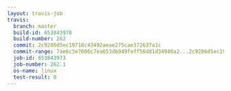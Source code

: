 ```yaml
---
layout: travis-job
travis:
  branch: master
  build-id: 653843970
  build-number: 262
  commit: 2c9286d5ec19718c43492aeae275cae372637a1c
  commit-range: 7ae6c3e7606c7ea653db949feff56dd1d34946a2...2c9286d5ec19718c43492aeae275cae372637a1c
  job-id: 653843973
  job-number: 262.1
  os-name: linux
  test-result: 0
---
```

